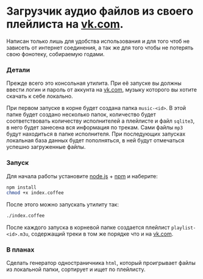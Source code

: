 Загрузчик аудио файлов из своего плейлиста на [vk.com](http://vk.com).
=============================================================================

Написан только лишь для удобства использования и для того чтоб не зависеть от интернет соединения, 
а так же для того чтобы не потерять свою фонотеку, собираемую годами.

### Детали ###

Прежде всего это консольная утилита. 
При её запуске вы должны ввести логин и пароль от аккунта на [vk.com](http://vk.com), музыку которого вы хотите скачать к себе локально.

При первом запуске в корне будет создана папка ``music-<id>``. В этой папке будет создано несколько папок, количество будет соответствовать количеству исполнителей а плейлисте и файл ``sqlite3``, в него будет занесена вся информация по трекам. Сами файлы ``mp3`` будут находиться в папке исполнителя. При последующих запусках локальная база данных будет пополняться, в ней будут отмечаться успешно загруженные файлы.

### Запуск ###

Для начала работы установите [node.js](http://nodejs.org) + [npm](https://npmjs.org) и наберите:

```bash
npm install
chmod +x index.coffee
```
После этого можно запускать утилиту так: 

```bash
./index.coffee
```

После каждого запуска в корневой папке создается плейлист ``playlist-<id>.m3u``, содержащий треки в том же порядке что и на [vk.com](http://vk.com).


### В планах ###

Сделать генератор одностраничника ``html``, который проигрывает файлы из локальной папки, сортирует и ищет по плейлисту.


